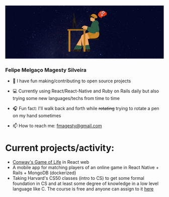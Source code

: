<p align="center">
  <img src="https://github.com/fmagesty/fmagesty/blob/main/banner.png">
</p>

### Felipe Melgaço Magesty Silveira

<!--
## :rocket: [Portfolio](https://fmagesty.github.io/fmagesty/) :rocket:
-->

- 🌱 I have fun making/contributing to open source projects

- :computer: Currently using React/React-Native and Ruby on Rails daily but also trying some new languages/techs from time to time

- :headphones: Fun fact: I'll walk back and forth while ~~rotating~~ trying to rotate a pen on my hand sometimes

- 📫  How to reach me: fmagesty@gmail.com

# Current projects/activity: 
- [Conway's Game of Life](https://en.wikipedia.org/wiki/Conway%27s_Game_of_Life) in React web 
- A mobile app for matching players of an online game in React Native + Rails + MongoDB (dockerized)
- Taking Harvard's CS50 classes (intro to CS) to get some formal foundation in CS and at least some degree of knowledge in a low level language like C. The course is free and anyone can assign to it [here](https://cs50.harvard.edu/x/2022/)
